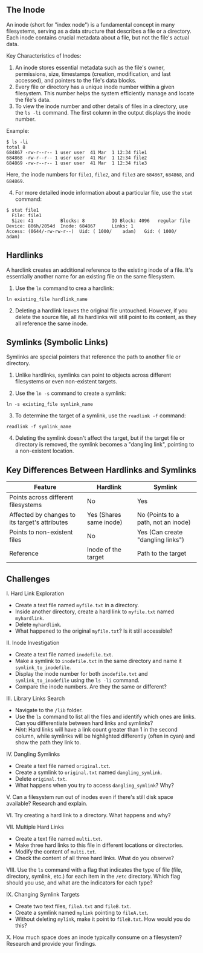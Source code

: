 ## The Inode

An inode (short for "index node") is a fundamental concept in many filesystems, serving as a data structure that describes a file or a directory. Each inode contains crucial metadata about a file, but not the file's actual data.

Key Characteristics of Inodes:

1. An inode stores essential metadata such as the file's owner, permissions, size, timestamps (creation, modification, and last accessed), and pointers to the file's data blocks.
2. Every file or directory has a unique inode number within a given filesystem. This number helps the system efficiently manage and locate the file's data.
3. To view the inode number and other details of files in a directory, use the `ls -li` command. The first column in the output displays the inode number. 

Example:

```
$ ls -li
total 8
684867 -rw-r--r-- 1 user user  41 Mar  1 12:34 file1
684868 -rw-r--r-- 1 user user  41 Mar  1 12:34 file2
684869 -rw-r--r-- 1 user user  41 Mar  1 12:34 file3
```

Here, the inode numbers for `file1`, `file2`, and `file3` are `684867`, `684868`, and `684869`.

4. For more detailed inode information about a particular file, use the `stat` command:

```
$ stat file1
  File: file1
  Size: 41        	Blocks: 8          IO Block: 4096   regular file
Device: 806h/2054d	Inode: 684867      Links: 1
Access: (0644/-rw-rw-r--)  Uid: ( 1000/    adam)   Gid: ( 1000/    adam)
```

## Hardlinks

A hardlink creates an additional reference to the existing inode of a file. It's essentially another name for an existing file on the same filesystem.

1. Use the `ln` command to crea a hardlink:

```
ln existing_file hardlink_name
```

2. Deleting a hardlink leaves the original file untouched. However, if you delete the source file, all its hardlinks will still point to its content, as they all reference the same inode.

## Symlinks (Symbolic Links)

Symlinks are special pointers that reference the path to another file or directory.

1. Unlike hardlinks, symlinks can point to objects across different filesystems or even non-existent targets.

2. Use the `ln -s` command to create a symlink:

```
ln -s existing_file symlink_name
```

 3. To determine the target of a symlink, use the `readlink -f` command:

```
readlink -f symlink_name
```

4. Deleting the symlink doesn't affect the target, but if the target file or directory is removed, the symlink becomes a "dangling link", pointing to a non-existent location.

## Key Differences Between Hardlinks and Symlinks

| Feature                                        | Hardlink              | Symlink                              |
| ---------------------------------------------- | --------------------- | ------------------------------------ |
| Points across different filesystems            | No                    | Yes                                  |
| Affected by changes to its target's attributes | Yes (Shares same inode)| No (Points to a path, not an inode) |
| Points to non-existent files                   | No                    | Yes (Can create "dangling links")    |
| Reference                                      | Inode of the target   | Path to the target                   |

## Challenges

I. Hard Link Exploration

- Create a text file named `myfile.txt` in a directory.
- Inside another directory, create a hard link to `myfile.txt` named `myhardlink`.
- Delete `myhardlink`.
- What happened to the original `myfile.txt`? Is it still accessible?

II. Inode Investigation

- Create a text file named `inodefile.txt`.
- Make a symlink to `inodefile.txt` in the same directory and name it `symlink_to_inodefile`.
- Display the inode number for both `inodefile.txt` and `symlink_to_inodefile` using the `ls -li` command.
- Compare the inode numbers. Are they the same or different?

III. Library Links Search

- Navigate to the `/lib` folder.
- Use the `ls` command to list all the files and identify which ones are links. Can you differentiate between hard links and symlinks?
- *Hint*: Hard links will have a link count greater than 1 in the second column, while symlinks will be highlighted differently (often in cyan) and show the path they link to.

IV. Dangling Symlinks

- Create a text file named `original.txt`.
- Create a symlink to `original.txt` named `dangling_symlink`.
- Delete `original.txt`.
- What happens when you try to access `dangling_symlink`? Why?

V. Can a filesystem run out of inodes even if there's still disk space available? Research and explain.

VI. Try creating a hard link to a directory. What happens and why?

VII. Multiple Hard Links

- Create a text file named `multi.txt`.
- Make three hard links to this file in different locations or directories.
- Modify the content of `multi.txt`.
- Check the content of all three hard links. What do you observe?

VIII. Use the `ls` command with a flag that indicates the type of file (file, directory, symlink, etc.) for each item in the `/etc` directory. Which flag should you use, and what are the indicators for each type?

IX. Changing Symlink Targets

- Create two text files, `fileA.txt` and `fileB.txt`.
- Create a symlink named `mylink` pointing to `fileA.txt`.
- Without deleting `mylink`, make it point to `fileB.txt`. How would you do this?

X. How much space does an inode typically consume on a filesystem? Research and provide your findings.
